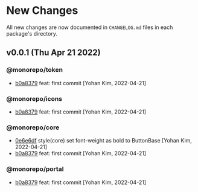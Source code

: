 # New Changes

All new changes are now documented in `CHANGELOG.md` files in each package's directory.

<!-- replace -->
  
## v0.0.1 (Thu Apr 21 2022)


### @monorepo/token

- [b0a8379](https://github.com/riiid/monorepo-portal/commit/b0a8379c0eb968f2bf2d3ebdd8b4d62073330847) feat: first commit [Yohan Kim, 2022-04-21]

### @monorepo/icons

- [b0a8379](https://github.com/riiid/monorepo-portal/commit/b0a8379c0eb968f2bf2d3ebdd8b4d62073330847) feat: first commit [Yohan Kim, 2022-04-21]

### @monorepo/core

- [0e6e6df](https://github.com/riiid/monorepo-portal/commit/0e6e6df2251145c7b480610af5e742cf3d35a188) style(core) set font-weight as bold to ButtonBase [Yohan Kim, 2022-04-21]
- [b0a8379](https://github.com/riiid/monorepo-portal/commit/b0a8379c0eb968f2bf2d3ebdd8b4d62073330847) feat: first commit [Yohan Kim, 2022-04-21]

### @monorepo/portal

- [b0a8379](https://github.com/riiid/monorepo-portal/commit/b0a8379c0eb968f2bf2d3ebdd8b4d62073330847) feat: first commit [Yohan Kim, 2022-04-21]


